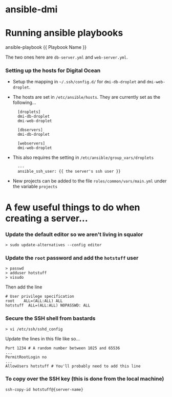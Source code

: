 ansible-dmi
===========

# Running ansible playbooks

ansible-playbook {{ Playbook Name }}

The two ones here are `db-server.yml` and `web-server.yml`.

### Setting up the hosts for Digital Ocean

* Setup the mapping in `~/.ssh/config.d/` for `dmi-db-droplet` and `dmi-web-droplet`.

* The hosts are set in `/etc/ansible/hosts`. They are currently set as the following...

        [droplets]
        dmi-db-droplet
        dmi-web-droplet
    
        [dbservers]
        dmi-db-droplet
    
        [webservers]
        dmi-web-droplet

* This also requires the setting in `/etc/ansible/group_vars/droplets` 

        ---
        ansible_ssh_user: {{ the server's ssh user }}
        

* New projects can be added to the file `roles/common/vars/main.yml` under the variable `projects`

# A few useful things to do when creating a server...

### Update the default editor so we aren't living in squalor
```
> sudo update-alternatives --config editor
```

### Update the `root` password and add the `hotstuff` user
```
> passwd
> adduser hotstuff
> visudo
```
Then add the line
```
# User privilege specification
root    ALL=(ALL:ALL) ALL
hotstuff  ALL=(ALL:ALL) NOPASSWD: ALL
```

### Secure the SSH shell from bastards
```
> vi /etc/ssh/sshd_config
```
Update the lines in this file like so...
```
Port 1234 # A random number between 1025 and 65536
...
PermitRootLogin no
...
AllowUsers hotstuff # You'll probably need to add this line
```


### To copy over the SSH key (this is done from the local machine)
```
ssh-copy-id hotstuff@{server-name}
```
